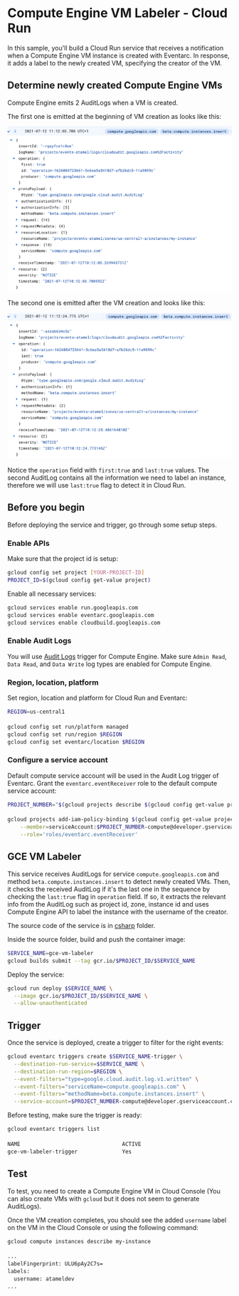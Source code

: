 # Compute Engine VM Labeler - Cloud Run

In this sample, you'll build a Cloud Run service that receives a notification
when a Compute Engine VM instance is created with Eventarc. In response, it adds
a label to the newly created VM, specifying the creator of the VM.

## Determine newly created Compute Engine VMs

Compute Engine emits 2 AuditLogs when a VM is created.

The first one is emitted at the beginning of VM creation as looks like this:

![GCE AuditLog](../gce-auditlog1.png)

The second one is emitted after the VM creation and looks like this:

![GCE AuditLog](../gce-auditlog2.png)

Notice the `operation` field with `first:true` and `last:true` values. The
second AuditLog contains all the information we need to label an instance,
therefore we will use `last:true` flag to detect it in Cloud Run.

## Before you begin

Before deploying the service and trigger, go through some setup steps.

### Enable APIs

Make sure that the project id is setup:

```sh
gcloud config set project [YOUR-PROJECT-ID]
PROJECT_ID=$(gcloud config get-value project)
```

Enable all necessary services:

```sh
gcloud services enable run.googleapis.com
gcloud services enable eventarc.googleapis.com
gcloud services enable cloudbuild.googleapis.com
```

### Enable Audit Logs

You will use [Audit Logs](https://console.cloud.google.com/iam-admin/audit)
trigger for Compute Engine. Make sure `Admin Read`, `Data Read`, and `Data Write`
log types are enabled for Compute Engine.

### Region, location, platform

Set region, location and platform for Cloud Run and Eventarc:

```sh
REGION=us-central1

gcloud config set run/platform managed
gcloud config set run/region $REGION
gcloud config set eventarc/location $REGION
```

### Configure a service account

Default compute service account will be used in the Audit Log trigger of Eventarc. Grant the
`eventarc.eventReceiver` role to the default compute service account:

```sh
PROJECT_NUMBER="$(gcloud projects describe $(gcloud config get-value project) --format='value(projectNumber)')"

gcloud projects add-iam-policy-binding $(gcloud config get-value project) \
    --member=serviceAccount:$PROJECT_NUMBER-compute@developer.gserviceaccount.com \
    --role='roles/eventarc.eventReceiver'
```

## GCE VM Labeler

This service receives AuditLogs for service `compute.googleapis.com` and
method `beta.compute.instances.insert` to detect newly created VMs. Then, it
checks the received AuditLog if it's the last one in the sequence by checking
the `last:true` flag in `operation` field. If so, it extracts the relevant info from
the AuditLog such as project id, zone, instance id and uses Compute Engine API
to label the instance with the username of the creator.

The source code of the service is in [csharp](csharp) folder.

Inside the source folder, build and push the container image:

```sh
SERVICE_NAME=gce-vm-labeler
gcloud builds submit --tag gcr.io/$PROJECT_ID/$SERVICE_NAME
```

Deploy the service:

```sh
gcloud run deploy $SERVICE_NAME \
  --image gcr.io/$PROJECT_ID/$SERVICE_NAME \
  --allow-unauthenticated
```

## Trigger

Once the service is deployed, create a trigger to filter for the right events:

```sh
gcloud eventarc triggers create $SERVICE_NAME-trigger \
  --destination-run-service=$SERVICE_NAME \
  --destination-run-region=$REGION \
  --event-filters="type=google.cloud.audit.log.v1.written" \
  --event-filters="serviceName=compute.googleapis.com" \
  --event-filters="methodName=beta.compute.instances.insert" \
  --service-account=$PROJECT_NUMBER-compute@developer.gserviceaccount.com
```

Before testing, make sure the trigger is ready:

```sh
gcloud eventarc triggers list

NAME                                ACTIVE
gce-vm-labeler-trigger              Yes
```

## Test

To test, you need to create a Compute Engine VM in Cloud Console (You can also
create VMs with `gcloud` but it does not seem to generate AuditLogs).

Once the VM creation completes, you should see the added `username` label on the VM in the
Cloud Console or using the following command:

```sh
gcloud compute instances describe my-instance

...
labelFingerprint: ULU6pAy2C7s=
labels:
  username: atameldev
...
```
